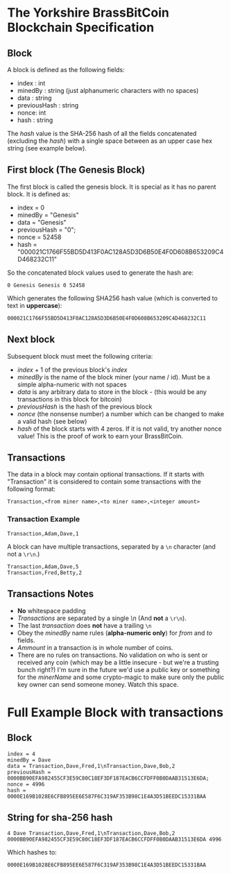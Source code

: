# The Yorkshire BrassBitCoin Blockchain Specification

## Block

A block is defined as the following fields:
* index : int
* minedBy : string (just alphanumeric characters with no spaces)
* data : string
* previousHash : string
* nonce: int
* hash : string

The _hash_ value is the SHA-256 hash of all the fields concatenated (excluding the _hash_) with a single space between as an upper case hex string (see example below).

## First block (The Genesis Block)
The first block is called the genesis block. It is special as it has no parent block. It is defined as:
* index = 0
* minedBy = "Genesis"
* data = "Genesis"
* previousHash = "0";
* nonce = 52458
* hash = "000021C1766F55BD5D413F0AC128A5D3D6B50E4F0D608B653209C4D468232C11"

So the concatenated block values used to generate the hash are:
```
0 Genesis Genesis 0 52458
```
Which generates the following SHA256 hash value (which is converted to text in **uppercase**):

```
000021C1766F55BD5D413F0AC128A5D3D6B50E4F0D608B653209C4D468232C11
```

## Next block

Subsequent block must meet the following criteria:

* _index_ + 1 of the previous block's _index_
* _minedBy_ is the name of the block miner (your name / id). Must be a simple alpha-numeric with not spaces
* _data_ is any arbitrary data to store in the block - (this would be any transactions in this block for bitcoin)
* _previousHash_ is the hash of the previous block
* _nonce_ (the nonsense number) a number which can be changed to make a valid hash (see below)
* _hash_ of the block starts with 4 zeros. If it is not valid, try another nonce value! This is the proof of work to earn your BrassBitCoin.

## Transactions

The data in a block may contain optional transactions. If it starts with "Transaction" it is considered to contain some transactions with the following format:

```
Transaction,<from miner name>,<to miner name>,<integer amount>
```
### Transaction Example

```
Transaction,Adam,Dave,1
```

A block can have multiple transactions, separated by a ``\n`` character (and not a ``\r\n``.)

```
Transaction,Adam,Dave,5
Transaction,Fred,Betty,2
```

## Transactions Notes

* **No** whitespace padding
* _Transactions_ are separated by a single _\n_ (And **not** a ``\r\n``).
* The last _transaction_ does **not** have a trailing `\n`
* Obey the _minedBy_ name rules (**alpha-numeric only**) for _from_ and _to_ fields.
* _Ammount_ in a transaction is in whole number of coins.
* There are no rules on transactions. No validation on who is sent or received any coin (which may be a little insecure - but we're a trusting bunch right?) I'm sure in the future we'd use a public key or something for the _minerName_ and some crypto-magic to make sure only the public key owner can send someone money. Watch this space.

# Full Example Block with transactions

## Block
```
index = 4
minedBy = Dave
data = Transaction,Dave,Fred,1\nTransaction,Dave,Bob,2 
previousHash = 0000BB90EFA982455CF3E59C80C18EF3DF187EACB6CCFDFF0B0DAAB31513E6DA;
nonce = 4996
hash = 0000E169B1028E6CFB895EE6E587F6C319AF353B98C1E4A3D51BEEDC15331BAA
```

## String for sha-256 hash
```
4 Dave Transaction,Dave,Fred,1\nTransaction,Dave,Bob,2 0000BB90EFA982455CF3E59C80C18EF3DF187EACB6CCFDFF0B0DAAB31513E6DA 4996
```
Which hashes to:
```
0000E169B1028E6CFB895EE6E587F6C319AF353B98C1E4A3D51BEEDC15331BAA
```
